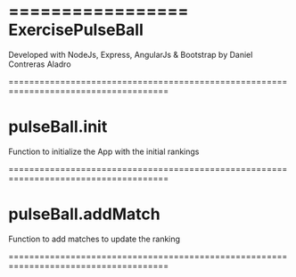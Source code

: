 =================
ExercisePulseBall
=================

Developed with NodeJs, Express, AngularJs & Bootstrap by Daniel Contreras Aladro

=====================================================================================

pulseBall.init
==============

Function to initialize the App with the initial rankings

=====================================================================================

pulseBall.addMatch
==================

Function to add matches to update the ranking

=====================================================================================
